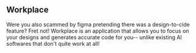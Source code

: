 ## Workplace

Were you also scammed by figma pretending there was a design-to-cide feature? Fret not! Workplace is an application that allows you to focus on your designs and generates accurate code for you-- unlike existing AI softwares that don't quite work at all!
